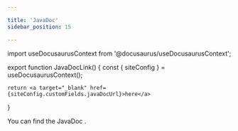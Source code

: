 ```yaml
---

title: 'JavaDoc'
sidebar_position: 15

---
```


import useDocusaurusContext from '@docusaurus/useDocusaurusContext';

export function JavaDocLink() {
    const { siteConfig } = useDocusaurusContext();

    return <a target="_blank" href={siteConfig.customFields.javaDocUrl}>here</a>
}

You can find the JavaDoc <JavaDocLink/>.